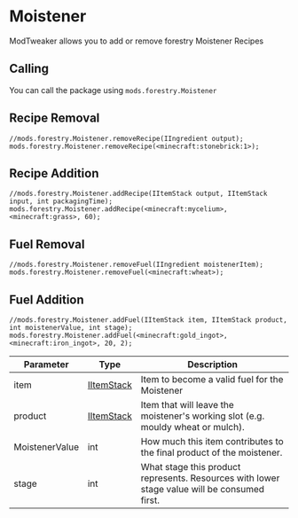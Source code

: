 # Moistener

ModTweaker allows you to add or remove forestry Moistener Recipes

## Calling
You can call the  package using `mods.forestry.Moistener`

## Recipe Removal

```zenscript
//mods.forestry.Moistener.removeRecipe(IIngredient output);
mods.forestry.Moistener.removeRecipe(<minecraft:stonebrick:1>);
```


## Recipe Addition

```zenscript
//mods.forestry.Moistener.addRecipe(IItemStack output, IItemStack input, int packagingTime); 
mods.forestry.Moistener.addRecipe(<minecraft:mycelium>, <minecraft:grass>, 60); 
```

## Fuel Removal
```zenscript
//mods.forestry.Moistener.removeFuel(IIngredient moistenerItem);
mods.forestry.Moistener.removeFuel(<minecraft:wheat>);

```


## Fuel Addition
```zenscript
//mods.forestry.Moistener.addFuel(IItemStack item, IItemStack product, int moistenerValue, int stage);
mods.forestry.Moistener.addFuel(<minecraft:gold_ingot>, <minecraft:iron_ingot>, 20, 2);
```

|Parameter       | Type                                   | Description                                                                                |
|----------------|----------------------------------------|--------------------------------------------------------------------------------------------|
|item            |[IItemStack](/Vanilla/Items/IItemStack/) |Item to become a valid fuel for the Moistener                                               |
|product         |[IItemStack](/Vanilla/Items/IItemStack/) |Item that will leave the moistener's working slot (e.g. mouldy wheat or mulch).             |
|MoistenerValue  |int                                     |How much this item contributes to the final product of the moistener.                       |
|stage           |int                                     |What stage this product represents. Resources with lower stage value will be consumed first.|
